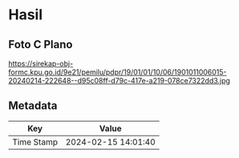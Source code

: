 # Hasil

## Foto C Plano

https://sirekap-obj-formc.kpu.go.id/9e21/pemilu/pdpr/19/01/01/10/06/1901011006015-20240214-222648--d95c08ff-d79c-417e-a219-078ce7322dd3.jpg


## Metadata

| Key        | Value               |
| ---------- | ------------------- |
| Time Stamp | 2024-02-15 14:01:40 |



